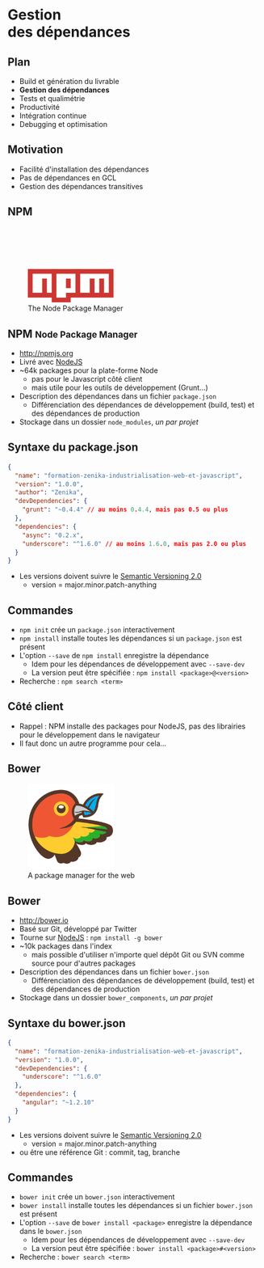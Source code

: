 # Gestion<br/>des dépendances

<!-- .slide: data-background="/assets/zenika/images/title-background.png" -->



## Plan

- Build et génération du livrable
- **Gestion des dépendances**
- Tests et qualimétrie
- Productivité
- Intégration continue
- Debugging et optimisation



## Motivation

- Facilité d'installation des dépendances
- Pas de dépendances en GCL
- Gestion des dépendances transitives



## NPM

<figure style="margin-top: 20%">
    <img src="assets/images/npm-logo.png" alt="NPM logo"  width="40%"/>
    <figcaption>The Node Package Manager</figcaption>
</figure>



## NPM <small>Node Package Manager</small>

- http://npmjs.org
- Livré avec [NodeJS](http://nodejs.org)
- ~64k packages pour la plate-forme Node
  - pas pour le Javascript côté client
  - mais utile pour les outils de développement (Grunt...)
- Description des dépendances dans un fichier `package.json`
  - Différenciation des dépendances de développement (build, test) et des
  dépendances de production
- Stockage dans un dossier `node_modules`, *un par projet*



## Syntaxe du package.json

```json
{
  "name": "formation-zenika-industrialisation-web-et-javascript",
  "version": "1.0.0",
  "author": "Zenika",
  "devDependencies": {
    "grunt": "~0.4.4" // au moins 0.4.4, mais pas 0.5 ou plus
  },
  "dependencies": {
    "async": "0.2.x",
    "underscore": "^1.6.0" // au moins 1.6.0, mais pas 2.0 ou plus
  }
}
```

- Les versions doivent suivre le [Semantic Versioning 2.0](http://semver.org/)
  - version = major.minor.patch-anything



## Commandes

- `npm init` crée un `package.json` interactivement
- `npm install` installe toutes les dépendances si un `package.json` est
présent
- L'option `--save` de `npm install` enregistre la dépendance
  - Idem pour les dépendances de développement avec `--save-dev`
  - La version peut être spécifiée : `npm install <package>@<version>`
- Recherche : `npm search <term>`



## Côté client

- Rappel : NPM installe des packages pour NodeJS, pas des librairies pour le
développement dans le navigateur
- Il faut donc un autre programme pour cela...



## Bower

<figure>
    <img src="assets/images/bower-logo.png" alt="Bower logo"  width="40%"/>
    <figcaption>A package manager for the web</figcaption>
</figure>



## Bower

- http://bower.io
- Basé sur Git, développé par Twitter
- Tourne sur [NodeJS](http://nodejs.org) : `npm install -g bower`
- ~10k packages dans l'index
  - mais possible d'utiliser n'importe quel dépôt Git ou SVN comme source pour
  d'autres packages
- Description des dépendances dans un fichier `bower.json`
  - Différenciation des dépendances de développement (build, test) et des
  dépendances de production
- Stockage dans un dossier `bower_components`, *un par projet*



## Syntaxe du bower.json

```json
{
  "name": "formation-zenika-industrialisation-web-et-javascript",
  "version": "1.0.0",
  "devDependencies": {
    "underscore": "^1.6.0"
  },
  "dependencies": {
    "angular": "~1.2.10"
  }
}
```

- Les versions doivent suivre le [Semantic Versioning 2.0](http://semver.org/)
  - version = major.minor.patch-anything
- ou être une référence Git : commit, tag, branche



## Commandes

- `bower init` crée un `bower.json` interactivement
- `bower install` installe toutes les dépendances si un fichier `bower.json`
est présent
- L'option `--save` de `bower install <package>` enregistre la dépendance dans
le `bower.json`
  - Idem pour les dépendances de développement avec `--save-dev`
  - La version peut être spécifiée : `bower install <package>#<version>`
- Recherche : `bower search <term>`



<!-- .slide: data-background="/assets/zenika/images/questions.png" -->
<!-- .slide: data-background-size="30%" -->